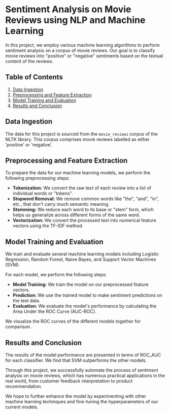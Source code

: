 # Sentiment Analysis on Movie Reviews using NLP and Machine Learning

In this project, we employ various machine learning algorithms to perform sentiment analysis on a corpus of movie reviews. Our goal is to classify movie reviews into "positive" or "negative" sentiments based on the textual content of the reviews.

## Table of Contents
1. [Data Ingestion](#data-ingestion)
2. [Preprocessing and Feature Extraction](#preprocessing-and-feature-extraction)
3. [Model Training and Evaluation](#model-training-and-evaluation)
4. [Results and Conclusion](#results-and-conclusion)

## Data Ingestion <a name="data-ingestion"></a>
The data for this project is sourced from the `movie_reviews` corpus of the NLTK library. This corpus comprises movie reviews labelled as either 'positive' or 'negative'.

## Preprocessing and Feature Extraction <a name="preprocessing-and-feature-extraction"></a>
To prepare the data for our machine learning models, we perform the following preprocessing steps:
- **Tokenization:** We convert the raw text of each review into a list of individual words or "tokens".
- **Stopword Removal:** We remove common words like "the", "and", "in", etc., that don't carry much semantic meaning.
- **Stemming:** We reduce each word to its base or "stem" form, which helps us generalize across different forms of the same word.
- **Vectorization:** We convert the processed text into numerical feature vectors using the TF-IDF method. 

## Model Training and Evaluation <a name="model-training-and-evaluation"></a>
We train and evaluate several machine learning models including Logistic Regression, Random Forest, Naive Bayes, and Support Vector Machines (SVM). 

For each model, we perform the following steps:
- **Model Training:** We train the model on our preprocessed feature vectors.
- **Prediction:** We use the trained model to make sentiment predictions on the test data.
- **Evaluation:** We evaluate the model's performance by calculating the Area Under the ROC Curve (AUC-ROC).

We visualize the ROC curves of the different models together for comparison.

## Results and Conclusion <a name="results-and-conclusion"></a>
The results of the model performance are presented in terms of ROC_AUC for each classifier. We find that SVM outperforms the other models. 

Through this project, we successfully automate the process of sentiment analysis on movie reviews, which has numerous practical applications in the real world, from customer feedback interpretation to product recommendation.

We hope to further enhance the model by experimenting with other machine learning techniques and fine-tuning the hyperparameters of our current models.

